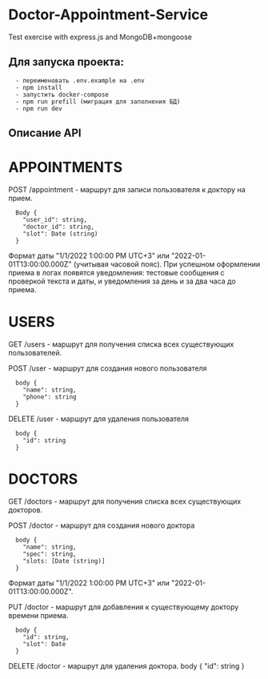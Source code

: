 # Doctor-Appointment-Service
Test exercise with express.js and MongoDB+mongoose

## Для запуска проекта:
```
  - переименовать .env.example на .env
  - npm install
  - запустить docker-compose
  - npm run prefill (миграция для заполнения БД)
  - npm run dev 
```

## Описание API

# APPOINTMENTS

POST /appointment  - маршрут для записи пользователя к доктору на прием.

```
  Body {
    "user_id": string,
    "doctor_id": string,
    "slot": Date (string)
  }
```

Формат даты "1/1/2022 1:00:00 PM UTC+3" или "2022-01-01T13:00:00.000Z" (учитывая часовой пояс).
При успешном оформлении приема в логах появятся уведомления: тестовые сообщения с проверкой текста и даты, и уведомления за день и за два часа до приема. 

# USERS

GET /users  - маршрут для получения списка всех существующих пользователей.

POST /user  - маршрут для создания нового пользователя
```
  body {
    "name": string,
    "phone": string
  }
```

DELETE /user  - маршрут для удаления пользователя
```
  body {
    "id": string
  }
```

# DOCTORS

GET /doctors  - маршрут для получения списка всех существующих докторов.

POST /doctor  - маршрут для создания нового доктора
```
  body {
    "name": string,
    "spec": string,
    "slots: [Date (string)]
  }
```
Формат даты "1/1/2022 1:00:00 PM UTC+3" или "2022-01-01T13:00:00.000Z". 
  
PUT /doctor  - маршрут для добавления к существующему доктору времени приема.
```
  body {
    "id": string,
    "slot": Date
  }
```

DELETE /doctor  - маршрут для удаления доктора.
  body {
    "id": string
  }

